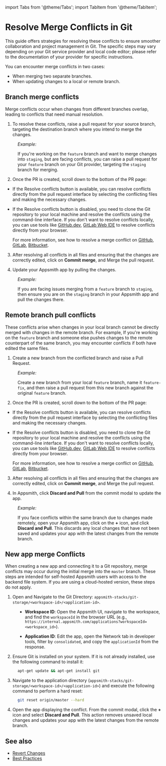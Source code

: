 import Tabs from '@theme/Tabs';
import TabItem from '@theme/TabItem';

# Resolve Merge Conflicts in Git

 This guide offers strategies for resolving these conflicts to ensure smoother collaboration and project management in Git. The specific steps may vary depending on your Git service provider and local code editor; please refer to the documentation of your provider for specific instructions.

You can encounter merge conflicts in two cases:

* When merging two separate branches.
* When updating changes to a local or remote branch.

## Branch merge conflicts

Merge conflicts occur when changes from different branches overlap, leading to conflicts that need manual resolution.

<ZoomImage src="/img/seperate-conflicts-git.png" alt="" caption=""/>


1. To resolve these conflicts, raise a pull request for your source branch, targeting the destination branch where you intend to merge the changes.


<dd>

*Example:*

If you're working on the `feature` branch and want to merge changes into `staging`, but are facing conflicts, you can raise a pull request for your `feature` branch on your Git provider, targeting the `staging` branch for merging.

</dd>

 2. Once the PR is created, scroll down to the bottom of the PR page: 
 


*  If the Resolve conflicts button is available, you can resolve conflicts directly from the pull request interface by selecting the conflicting files and making the necessary changes.

* If the Resolve conflicts button is disabled, you need to clone the Git repository to your local machine and resolve the conflicts using the command-line interface. If you don't want to resolve conflicts locally, you can use tools like [GitHub.dev](https://github.com/github/dev), [GitLab Web IDE](https://docs.gitlab.com/ee/user/project/web_ide/) to resolve conflicts directly from your browser.

    For more information, see how to resolve a merge conflict on [GitHub](https://docs.github.com/en/pull-requests/collaborating-with-pull-requests/addressing-merge-conflicts/resolving-a-merge-conflict-on-github), [GitLab](https://docs.gitlab.com/ee/user/project/merge_requests/conflicts.html#methods-of-resolving-conflicts), [Bitbucket](https://support.atlassian.com/bitbucket-cloud/docs/resolve-merge-conflicts/).


3. After resolving all conflicts in all files and ensuring that the changes are correctly edited, click on **Commit merge**, and Merge the pull request.

4. Update your Appsmith app by pulling the changes.

<dd>

*Example:*

If you are facing issues merging from a `feature` branch to `staging`, then ensure you are on the `staging` branch in your Appsmith app and pull the changes there.


</dd>



## Remote branch pull conflicts

These conflicts arise when changes in your local branch cannot be directly merged with changes in the remote branch. For example, If you're working on the `feature` branch and someone else pushes changes to the remote counterpart of the same branch, you may encounter conflicts if both have edited the same files. 

<ZoomImage src="/img/remote-Conflicts.drawio.png" alt="" caption=""/>


1. Create a new branch from the conflicted branch and raise a Pull Request.


<dd>

*Example:*

 Create a new branch from your local `feature` branch, name it `feature-fix`, and then raise a pull request from this new branch against the original `feature` branch.


</dd>



 2. Once the PR is created, scroll down to the bottom of the PR page: 
 


*  If the Resolve conflicts button is available, you can resolve conflicts directly from the pull request interface by selecting the conflicting files and making the necessary changes.

* If the Resolve conflicts button is disabled, you need to clone the Git repository to your local machine and resolve the conflicts using the command-line interface. If you don't want to resolve conflicts locally, you can use tools like [GitHub.dev](https://github.com/github/dev), [GitLab Web IDE](https://docs.gitlab.com/ee/user/project/web_ide/) to resolve conflicts directly from your browser.

    For more information, see how to resolve a merge conflict on [GitHub](https://docs.github.com/en/pull-requests/collaborating-with-pull-requests/addressing-merge-conflicts/resolving-a-merge-conflict-on-github), [GitLab](https://docs.gitlab.com/ee/user/project/merge_requests/conflicts.html#methods-of-resolving-conflicts), [Bitbucket](https://support.atlassian.com/bitbucket-cloud/docs/resolve-merge-conflicts/).




3. After resolving all conflicts in all files and ensuring that the changes are correctly edited, click on **Commit merge**, and Merge the pull request.

4. In Appsmith, click **Discard and Pull** from the commit modal to update the app.



<dd>

*Example:*

If you face conflicts within the same branch due to changes made remotely, open your Appsmith app, click on the **+** icon, and click **Discard and Pull**. This discards any local changes that have not been saved and updates your app with the latest changes from the remote branch.




</dd>

## New app merge Conflicts


When creating a new app and connecting it to a Git repository, merge conflicts may occur during the initial merge into the `master` branch. These steps are intended for self-hosted Appsmith users with access to the backend file system. If you are using a cloud-hosted version, these steps do not apply. 

1. Open and Navigate to the Git Directory: `appsmith-stacks/git-storage/<workspace-id>/<application-id>`.

<dd> 

- **Workspace ID**: Open the Appsmith UI, navigate to the workspace, and find the `workspaceId` in the browser URL (e.g., `https://internal.appsmith.com/applications?workspaceId=<workspace_id>`). 

- **Application ID**: Edit the app, open the Network tab in developer tools, filter by `consolidated`, and copy the `applicationId` from the response. 

</dd>


2. Ensure Git is installed on your system. If it is not already installed, use the following command to install it:

<dd>

```bash
apt-get update && apt-get install git
```

</dd>

3. Navigate to the application directory (`appsmith-stacks/git-storage/<workspace-id>/<application-id>`) and execute the following command to perform a hard reset:

<dd>

```bash
git reset origin/master --hard
```

</dd>

4. Open the app displaying the conflict. From the commit modal, click the **+** icon and select **Discard and Pull**. This action removes unsaved local changes and updates your app with the latest changes from the remote branch.

## See also

- [Revert Changes](/advanced-concepts/version-control-with-git/revert-changes)
- [Best Practices](/advanced-concepts/version-control-with-git/merging-branches)